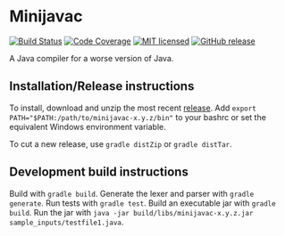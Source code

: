 # Minijavac

[![Build Status](https://img.shields.io/travis/aj-michael/minijavac.svg)](https://travis-ci.org/aj-michael/minijavac)
[![Code Coverage](https://img.shields.io/codecov/c/github/aj-michael/minijavac.svg)](https://codecov.io/github/aj-michael/minijavac)
[![MIT licensed](https://img.shields.io/badge/license-MIT-blue.svg)](https://raw.githubusercontent.com/aj-michael/minijavac/master/LICENSE)
[![GitHub release](https://img.shields.io/github/release/aj-michael/minijavac.svg)](https://github.com/aj-michael/minijavac/releases)

A Java compiler for a worse version of Java.

## Installation/Release instructions

To install, download and unzip the most recent [release](https://github.com/aj-michael/minijavac/releases). Add `export PATH="$PATH:/path/to/minijavac-x.y.z/bin"` to your bashrc or set the equivalent Windows environment variable.

To cut a new release, use `gradle distZip` or `gradle distTar`.

## Development build instructions

Build with `gradle build`. Generate the lexer and parser with `gradle generate`. Run tests with `gradle test`. Build an executable jar with `gradle build`. Run the jar with `java -jar build/libs/minijavac-x.y.z.jar sample_inputs/testfile1.java`.
